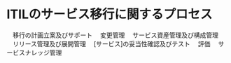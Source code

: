 # ITILのサービス移行に関するプロセス
　移行の計画立案及びサポート
　変更管理
　サービス資産管理及び構成管理
　リリース管理及び展開管理
　[サービス]の妥当性確認及びテスト
　評価
　サービスナレッジ管理
